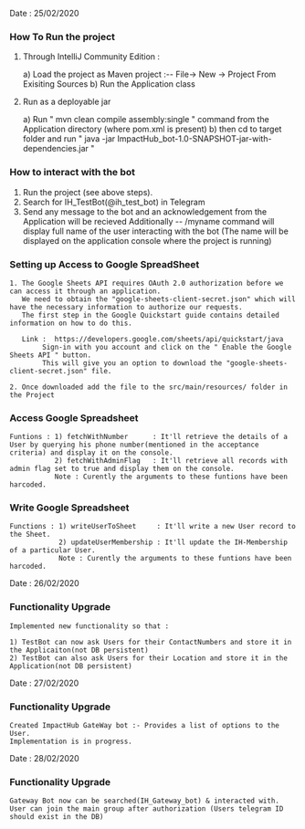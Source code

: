 Date : 25/02/2020

### How To Run the project ###

1. Through IntelliJ Community Edition :
	
	a) Load the project as Maven project :-- File-> New -> Project From Exisiting Sources
	b) Run the Application class


2. Run as a deployable jar
	
	a) Run " mvn clean compile assembly:single " command from the Application directory (where pom.xml is present) 
	b) then cd to target folder and run " java -jar ImpactHub_bot-1.0-SNAPSHOT-jar-with-dependencies.jar "



### How to interact with the bot ###

1. Run the project (see above steps).
2. Search for IH_TestBot(@ih_test_bot) in Telegram
3. Send any message to the bot and an acknowledgement from the Application will be recieved
	Additionally
	-- /myname command will display full name of the user interacting with the bot (The name will be displayed on the application console where the project is running)



### Setting up Access to Google SpreadSheet ###
	
	1. The Google Sheets API requires OAuth 2.0 authorization before we can access it through an application.
	   We need to obtain the "google-sheets-client-secret.json" which will have the necessary information to authorize our requests.
	   The first step in the Google Quickstart guide contains detailed information on how to do this.
	   
	   Link :  https://developers.google.com/sheets/api/quickstart/java
	   		Sign-in with you account and click on the " Enable the Google Sheets API " button.
	   		This will give you an option to download the "google-sheets-client-secret.json" file.

	2. Once downloaded add the file to the src/main/resources/ folder in the Project



### Access Google Spreadsheet ###

	Funtions : 1) fetchWithNumber      : It'll retrieve the details of a User by querying his phone number(mentioned in the acceptance criteria) and display it on the console.
			   2) fetchWithAdminFlag   : It'll retrieve all records with admin flag set to true and display them on the console.
			   Note : Curently the arguments to these funtions have been harcoded.



### Write Google Spreadsheet ###
	
	Functions : 1) writeUserToSheet	    : It'll write a new User record to the Sheet.
	 			2) updateUserMembership : It'll update the IH-Membership of a particular User.
				Note : Curently the arguments to these funtions have been harcoded. 



Date : 26/02/2020

### Functionality Upgrade ###

	Implemented new functionality so that :

 	1) TestBot can now ask Users for their ContactNumbers and store it in the Applicaiton(not DB persistent)
	2) TestBot can also ask Users for their Location and store it in the Application(not DB persistent)


Date : 27/02/2020

### Functionality Upgrade ###

	Created ImpactHub GateWay bot :- Provides a list of options to the User.
	Implementation is in progress.
	

Date : 28/02/2020

### Functionality Upgrade ###
    Gateway Bot now can be searched(IH_Gateway_bot) & interacted with.
    User can join the main group after authorization (Users telegram ID should exist in the DB)

